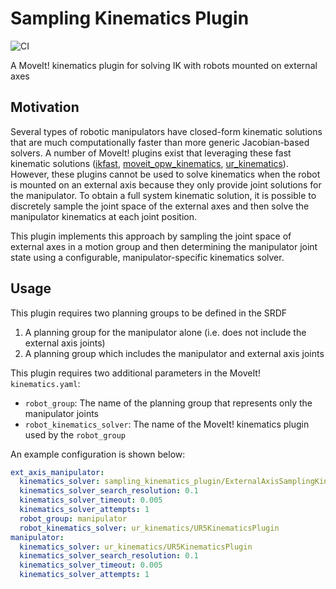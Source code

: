 # Sampling Kinematics Plugin
![CI](https://github.com/marip8/sampling_kinematics_plugin/workflows/CI/badge.svg?branch=master)

A MoveIt! kinematics plugin for solving IK with robots mounted on external axes

## Motivation
Several types of robotic manipulators have closed-form kinematic solutions that are much computationally faster than more generic Jacobian-based solvers.
A number of MoveIt! plugins exist that leveraging these fast kinematic solutions ([ikfast](http://docs.ros.org/melodic/api/moveit_tutorials/html/doc/ikfast/ikfast_tutorial.html), [moveit_opw_kinematics](https://github.com/JeroenDM/moveit_opw_kinematics_plugin), [ur_kinematics](https://github.com/ros-industrial/universal_robot/tree/kinetic-devel/ur_kinematics)).
However, these plugins cannot be used to solve kinematics when the robot is mounted on an external axis because they only provide joint solutions for the manipulator.
To obtain a full system kinematic solution, it is possible to discretely sample the joint space of the external axes and then solve the manipulator kinematics at each joint position.

This plugin implements this approach by sampling the joint space of external axes in a motion group and then determining the manipulator joint state using a configurable, manipulator-specific kinematics solver.

## Usage
This plugin requires two planning groups to be defined in the SRDF
  1. A planning group for the manipulator alone (i.e. does not include the external axis joints)
  2. A planning group which includes the manipulator and external axis joints

This plugin requires two additional parameters in the MoveIt! `kinematics.yaml`:
  - `robot_group`: The name of the planning group that represents only the manipulator joints
  - `robot_kinematics_solver`: The name of the MoveIt! kinematics plugin used by the `robot_group`

An example configuration is shown below:

```yaml
ext_axis_manipulator:
  kinematics_solver: sampling_kinematics_plugin/ExternalAxisSamplingKinematicsPlugin
  kinematics_solver_search_resolution: 0.1
  kinematics_solver_timeout: 0.005
  kinematics_solver_attempts: 1
  robot_group: manipulator
  robot_kinematics_solver: ur_kinematics/UR5KinematicsPlugin
manipulator:
  kinematics_solver: ur_kinematics/UR5KinematicsPlugin
  kinematics_solver_search_resolution: 0.1
  kinematics_solver_timeout: 0.005
  kinematics_solver_attempts: 1
```
